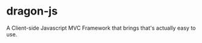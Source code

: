 dragon-js
=========

A Client-side Javascript MVC Framework that brings that's actually easy to use.